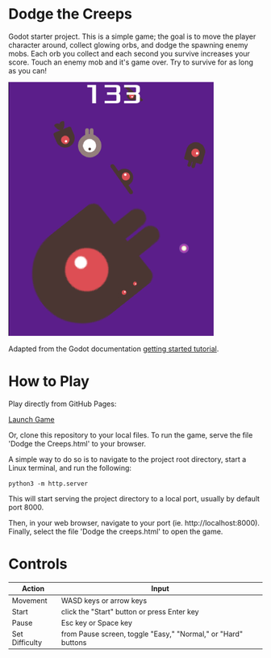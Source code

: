 # Dodge the Creeps

 Godot starter project. This is a simple game; the goal is to move the player character around, collect glowing orbs, and dodge the spawning enemy mobs. Each orb you collect and each second you survive increases your score. Touch an enemy mob and it's game over. Try to survive for as long as you can!  
 
 ![screenshot from game](screenshot.png)

 Adapted from the Godot documentation [getting started tutorial](https://docs.godotengine.org/en/stable/getting_started/first_2d_game/index.html).  


 # How to Play  
 
Play directly from GitHub Pages:  

[Launch Game](https://stomobe.github.io/Dodge-the-Creeps/Dodge%20the%20Creeps.html)  


 Or, clone this repository to your local files. To run the game, serve the file 'Dodge the Creeps.html' to your browser.  

 A simple way to do so is to navigate to the project root directory, start a Linux terminal, and run the following:  
 ```
 python3 -m http.server
```
 This will start serving the project directory to a local port, usually by default port 8000.  
 
 Then, in your web browser, navigate to your port (ie. http://localhost:8000). Finally, select the file 'Dodge the creeps.html' to open the game.  


 # Controls  
 
 | Action | Input |
| --- | --- |
| Movement | WASD keys or arrow keys |
| Start | click the "Start" button or press Enter key |
| Pause | Esc key or Space key |
| Set Difficulty | from Pause screen, toggle "Easy," "Normal," or "Hard" buttons |
